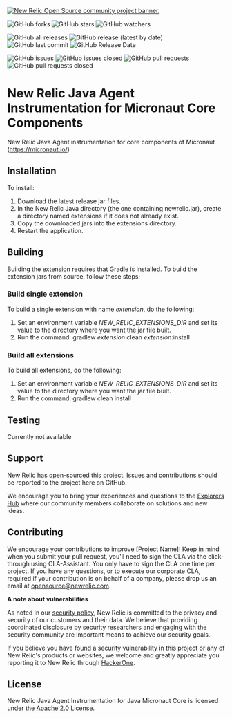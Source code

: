 <a href="https://opensource.newrelic.com/oss-category/#community-project"><picture><source media="(prefers-color-scheme: dark)" srcset="https://github.com/newrelic/opensource-website/raw/main/src/images/categories/dark/Community_Project.png"><source media="(prefers-color-scheme: light)" srcset="https://github.com/newrelic/opensource-website/raw/main/src/images/categories/Community_Project.png"><img alt="New Relic Open Source community project banner." src="https://github.com/newrelic/opensource-website/raw/main/src/images/categories/Community_Project.png"></picture></a>

![GitHub forks](https://img.shields.io/github/forks/newrelic/newrelic-java-micronaut-core?style=social)
![GitHub stars](https://img.shields.io/github/stars/newrelic/newrelic-java-micronaut-core?style=social)
![GitHub watchers](https://img.shields.io/github/watchers/newrelic/newrelic-java-micronaut-core?style=social)

![GitHub all releases](https://img.shields.io/github/downloads/newrelic/newrelic-java-micronaut-core/total)
![GitHub release (latest by date)](https://img.shields.io/github/v/release/newrelic/newrelic-java-micronaut-core)
![GitHub last commit](https://img.shields.io/github/last-commit/newrelic/newrelic-java-micronaut-core)
![GitHub Release Date](https://img.shields.io/github/release-date/newrelic/newrelic-java-micronaut-core)


![GitHub issues](https://img.shields.io/github/issues/newrelic/newrelic-java-micronaut-core)
![GitHub issues closed](https://img.shields.io/github/issues-closed/newrelic/newrelic-java-micronaut-core)
![GitHub pull requests](https://img.shields.io/github/issues-pr/newrelic/newrelic-java-micronaut-core)
![GitHub pull requests closed](https://img.shields.io/github/issues-pr-closed/newrelic/newrelic-java-micronaut-core)

  
  
# New Relic Java Agent Instrumentation for Micronaut Core Components

New Relic Java Agent instrumentation for core components of Micronaut (https://micronaut.io/)

## Installation

To install:

1. Download the latest release jar files.
2. In the New Relic Java directory (the one containing newrelic.jar), create a directory named extensions if it does not already exist.
3. Copy the downloaded jars into the extensions directory.
4. Restart the application.   

## Building

Building the extension requires that Gradle is installed.
To build the extension jars from source, follow these steps:
### Build single extension
To build a single extension with name *extension*, do the following:
1. Set an environment variable *NEW_RELIC_EXTENSIONS_DIR* and set its value to the directory where you want the jar file built.
2. Run the command: gradlew *extension*:clean *extension*:install
### Build all extensions
To build all extensions, do the following:
1. Set an environment variable *NEW_RELIC_EXTENSIONS_DIR* and set its value to the directory where you want the jar file built.
2. Run the command: gradlew clean install

## Testing
Currently not available

## Support

New Relic has open-sourced this project. Issues and contributions should be reported to the project here on GitHub.

We encourage you to bring your experiences and questions to the [Explorers Hub](https://discuss.newrelic.com) where our community members collaborate on solutions and new ideas.

## Contributing

We encourage your contributions to improve [Project Name]! Keep in mind when you submit your pull request, you'll need to sign the CLA via the click-through using CLA-Assistant. You only have to sign the CLA one time per project. If you have any questions, or to execute our corporate CLA, required if your contribution is on behalf of a company, please drop us an email at opensource@newrelic.com.

**A note about vulnerabilities**

As noted in our [security policy](../../security/policy), New Relic is committed to the privacy and security of our customers and their data. We believe that providing coordinated disclosure by security researchers and engaging with the security community are important means to achieve our security goals.

If you believe you have found a security vulnerability in this project or any of New Relic's products or websites, we welcome and greatly appreciate you reporting it to New Relic through [HackerOne](https://hackerone.com/newrelic).

## License

New Relic Java Agent Instrumentation for Java Micronaut Core is licensed under the [Apache 2.0](http://apache.org/licenses/LICENSE-2.0.txt) License.

